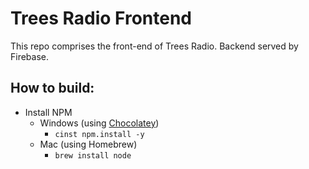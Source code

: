 # Trees Radio Frontend
This repo comprises the front-end of Trees Radio. Backend served by Firebase.

## How to build:
* Install NPM
  - Windows (using [Chocolatey](https://chocolatey.org/))
    + `cinst npm.install -y`
  - Mac (using Homebrew)
    + `brew install node`

